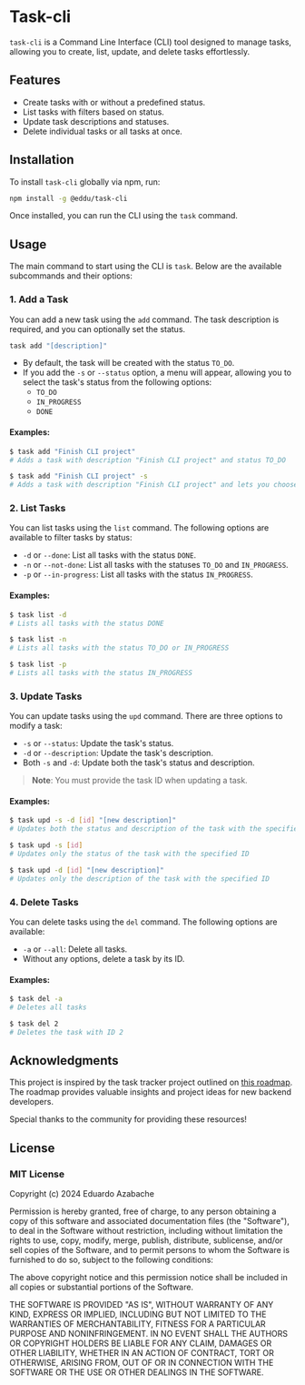 # Task-cli

`task-cli` is a Command Line Interface (CLI) tool designed to manage tasks, allowing you to create, list, update, and delete tasks effortlessly.

## Features

- Create tasks with or without a predefined status.
- List tasks with filters based on status.
- Update task descriptions and statuses.
- Delete individual tasks or all tasks at once.

## Installation

To install `task-cli` globally via npm, run:

```bash
npm install -g @eddu/task-cli
```

Once installed, you can run the CLI using the `task` command.

## Usage

The main command to start using the CLI is `task`. Below are the available subcommands and their options:

### 1. Add a Task

You can add a new task using the `add` command. The task description is required, and you can optionally set the status.

```bash
task add "[description]"
```

- By default, the task will be created with the status `TO_DO`.
- If you add the `-s` or `--status` option, a menu will appear, allowing you to select the task's status from the following options:
  - `TO_DO`
  - `IN_PROGRESS`
  - `DONE`

#### Examples:

```bash
$ task add "Finish CLI project"
# Adds a task with description "Finish CLI project" and status TO_DO

$ task add "Finish CLI project" -s
# Adds a task with description "Finish CLI project" and lets you choose the status
```

### 2. List Tasks

You can list tasks using the `list` command. The following options are available to filter tasks by status:

- `-d` or `--done`: List all tasks with the status `DONE`.
- `-n` or `--not-done`: List all tasks with the statuses `TO_DO` and `IN_PROGRESS`.
- `-p` or `--in-progress`: List all tasks with the status `IN_PROGRESS`.

#### Examples:

```bash
$ task list -d
# Lists all tasks with the status DONE

$ task list -n
# Lists all tasks with the status TO_DO or IN_PROGRESS

$ task list -p
# Lists all tasks with the status IN_PROGRESS
```

### 3. Update Tasks

You can update tasks using the `upd` command. There are three options to modify a task:

- `-s` or `--status`: Update the task's status.
- `-d` or `--description`: Update the task's description.
- Both `-s` and `-d`: Update both the task's status and description.

> **Note**: You must provide the task ID when updating a task.

#### Examples:

```bash
$ task upd -s -d [id] "[new description]"
# Updates both the status and description of the task with the specified ID

$ task upd -s [id]
# Updates only the status of the task with the specified ID

$ task upd -d [id] "[new description]"
# Updates only the description of the task with the specified ID
```

### 4. Delete Tasks

You can delete tasks using the `del` command. The following options are available:

- `-a` or `--all`: Delete all tasks.
- Without any options, delete a task by its ID.

#### Examples:

```bash
$ task del -a
# Deletes all tasks

$ task del 2
# Deletes the task with ID 2
```

## Acknowledgments

This project is inspired by the task tracker project outlined on [this roadmap](https://roadmap.sh/projects/task-tracker). The roadmap provides valuable insights and project ideas for new backend developers.

Special thanks to the community for providing these resources!


## License

### MIT License

Copyright (c) 2024 Eduardo Azabache

Permission is hereby granted, free of charge, to any person obtaining a copy
of this software and associated documentation files (the "Software"), to deal
in the Software without restriction, including without limitation the rights
to use, copy, modify, merge, publish, distribute, sublicense, and/or sell
copies of the Software, and to permit persons to whom the Software is
furnished to do so, subject to the following conditions:

The above copyright notice and this permission notice shall be included in all
copies or substantial portions of the Software.

THE SOFTWARE IS PROVIDED "AS IS", WITHOUT WARRANTY OF ANY KIND, EXPRESS OR
IMPLIED, INCLUDING BUT NOT LIMITED TO THE WARRANTIES OF MERCHANTABILITY,
FITNESS FOR A PARTICULAR PURPOSE AND NONINFRINGEMENT. IN NO EVENT SHALL THE
AUTHORS OR COPYRIGHT HOLDERS BE LIABLE FOR ANY CLAIM, DAMAGES OR OTHER
LIABILITY, WHETHER IN AN ACTION OF CONTRACT, TORT OR OTHERWISE, ARISING FROM,
OUT OF OR IN CONNECTION WITH THE SOFTWARE OR THE USE OR OTHER DEALINGS IN THE
SOFTWARE.
